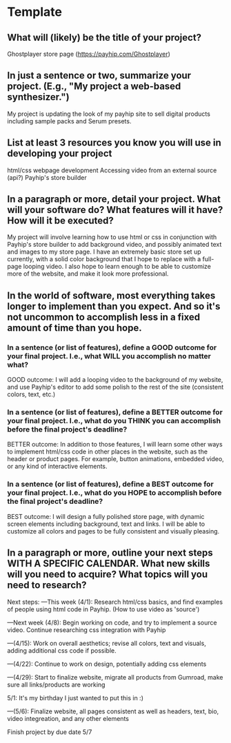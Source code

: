 # Template

## What will (likely) be the title of your project?

Ghostplayer store page (https://payhip.com/Ghostplayer)

## In just a sentence or two, summarize your project. (E.g., "My project a web-based synthesizer.")

My project is updating the look of my payhip site to sell digital products including sample packs and Serum presets.

## List at least 3 resources you know you will use in developing your project

html/css webpage development
Accessing video from an external source (api?)
Payhip's store builder

## In a paragraph or more, detail your project. What will your software do? What features will it have? How will it be executed?

My project will involve learning how to use html or css in conjunction with Payhip's store builder to add background video, and possibly animated text and images to my store page. I have an extremely basic store set up currently, with a solid color background that I hope to replace with a full-page looping video. I also hope to learn enough to be able to customize more of the website, and make it look more professional.

## In the world of software, most everything takes longer to implement than you expect. And so it's not uncommon to accomplish less in a fixed amount of time than you hope.

### In a sentence (or list of features), define a GOOD outcome for your final project. I.e., what WILL you accomplish no matter what?

GOOD outcome: I will add a looping video to the background of my website, and use Payhip's editor to add some polish to the rest of the site (consistent colors, text, etc.)

### In a sentence (or list of features), define a BETTER outcome for your final project. I.e., what do you THINK you can accomplish before the final project's deadline?

BETTER outcome: In addition to those features, I will learn some other ways to implement html/css code in other places in the website, such as the header or product pages. For example, button animations, embedded video, or any kind of interactive elements.

### In a sentence (or list of features), define a BEST outcome for your final project. I.e., what do you HOPE to accomplish before the final project's deadline?

BEST outcome: I will design a fully polished store page, with dynamic screen elements including background, text and links. I will be able to customize all colors and pages to be fully consistent and visually pleasing.

## In a paragraph or more, outline your next steps WITH A SPECIFIC CALENDAR. What new skills will you need to acquire? What topics will you need to research?

Next steps:
—This week (4/1): Research html/css basics, and find examples of people using html code in Payhip. (How to use video as 'source')

—Next week (4/8): Begin working on code, and try to implement a source video. Continue researching css integration with Payhip

—(4/15): Work on overall aesthetics; revise all colors, text and visuals, adding additional css code if possible.

—(4/22): Continue to work on design, potentially adding css elements

—(4/29): Start to finalize website, migrate all products from Gumroad, make sure all links/products are working

5/1: It's my birthday I just wanted to put this in :)

—(5/6): Finalize website, all pages consistent as well as headers, text, bio, video integreation, and any other elements

Finish project by due date 5/7
